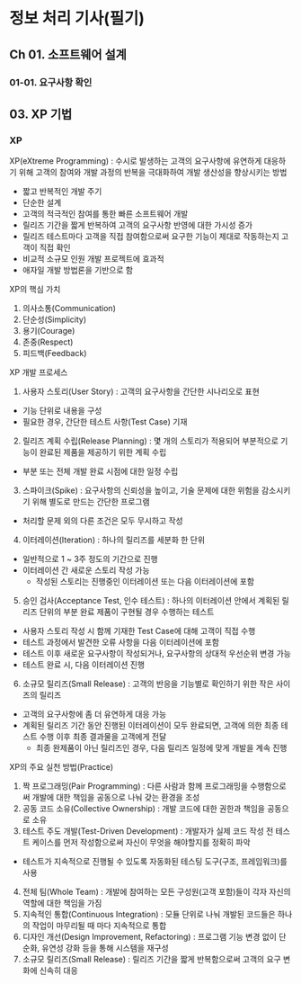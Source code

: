 # 정보 처리 기사(필기)

## Ch 01. 소프트웨어 설계

### 01-01. 요구사항 확인

## 03. XP 기법

### XP

XP(eXtreme Programming) : 수시로 발생하는 고객의 요구사항에 유연하게 대응하기 위해 고객의 참여와 개발 과정의 반복을 극대화하여 개발 생산성을 향상시키는 방법

- 짧고 반복적인 개발 주기
- 단순한 설계
- 고객의 적극적인 참여를 통한 빠른 소프트웨어 개발
- 릴리즈 기간을 짧게 반복하여 고객의 요구사항 반영에 대한 가시성 증가
- 릴리즈 테스트마다 고객을 직접 참여함으로써 요구한 기능이 제대로 작동하는지 고객이 직접 확인
- 비교적 소규모 인원 개발 프로젝트에 효과적
- 애자일 개발 방법론을 기반으로 함

XP의 핵심 가치

1. 의사소통(Communication)
2. 단순성(Simplicity)
3. 용기(Courage)
4. 존중(Respect)
5. 피드백(Feedback)

XP 개발 프로세스

1. 사용자 스토리(User Story) : 고객의 요구사항을 간단한 시나리오로 표현

- 기능 단위로 내용을 구성
- 필요한 경우, 간단한 테스트 사항(Test Case) 기재

2. 릴리즈 계획 수립(Release Planning) : 몇 개의 스토리가 적용되어 부분적으로 기능이 완료된 제품을 제공하기 위한 계획 수립

- 부분 또는 전체 개발 완료 시점에 대한 일정 수립

3. 스파이크(Spike) : 요구사항의 신뢰성을 높이고, 기술 문제에 대한 위험을 감소시키기 위해 별도로 만드는 간단한 프로그램

- 처리할 문제 외의 다른 조건은 모두 무시하고 작성

4. 이터레이션(Iteration) : 하나의 릴리즈를 세분화 한 단위

- 일반적으로 1 ~ 3주 정도의 기간으로 진행
- 이터레이션 간 새로운 스토리 작성 가능
  - 작성된 스토리는 진행중인 이터레이션 또는 다음 이터레이션에 포함

5. 승인 검사(Acceptance Test, 인수 테스트) : 하나의 이터레이션 안에서 계획된 릴리즈 단위의 부분 완료 제품이 구현될 경우 수행하는 테스트

- 사용자 스토리 작성 시 함께 기재한 Test Case에 대해 고객이 직접 수행
- 테스트 과정에서 발견한 오류 사항을 다음 이터레이션에 포함
- 테스트 이후 새로운 요구사항이 작성되거나, 요구사항의 상대적 우선순위 변경 가능
- 테스트 완료 시, 다음 이터레이션 진행

6. 소규모 릴리즈(Small Release) : 고객의 반응을 기능별로 확인하기 위한 작은 사이즈의 릴리즈

- 고객의 요구사항에 좀 더 유연하게 대응 가능
- 계획된 릴리즈 기간 동안 진행된 이터레이션이 모두 완료되면, 고객에 의한 최종 테스트 수행 이후 최종 결과물을 고객에게 전달
  - 최종 완제품이 아닌 릴리즈인 경우, 다음 릴리즈 일정에 맞게 개발을 계속 진행

XP의 주요 실천 방법(Practice)

1. 짝 프로그래밍(Pair Programming) : 다른 사람과 함께 프로그래밍을 수행함으로써 개발에 대한 책임을 공동으로 나눠 갖는 환경을 조성
2. 공동 코드 소유(Collective Ownership) : 개발 코드에 대한 권한과 책임을 공동으로 소유
3. 테스트 주도 개발(Test-Driven Development) : 개발자가 실제 코드 작성 전 테스트 케이스를 먼저 작성함으로써 자신이 무엇을 해야할지를 정확히 파악

- 테스트가 지속적으로 진행될 수 있도록 자동화된 테스팅 도구(구조, 프레임워크)를 사용

4. 전체 팀(Whole Team) : 개발에 참여하는 모든 구성원(고객 포함)들이 각자 자신의 역할에 대한 책임을 가짐
5. 지속적인 통합(Continuous Integration) : 모듈 단위로 나눠 개발된 코드들은 하나의 작업이 마무리될 때 마다 지속적으로 통합
6. 디자인 개선(Design Improvement, Refactoring) : 프로그램 기능 변경 없이 단순화, 유연성 강화 등을 통해 시스템을 재구성
7. 소규모 릴리즈(Small Release) : 릴리즈 기간을 짧게 반복함으로써 고객의 요구 변화에 신속히 대응
